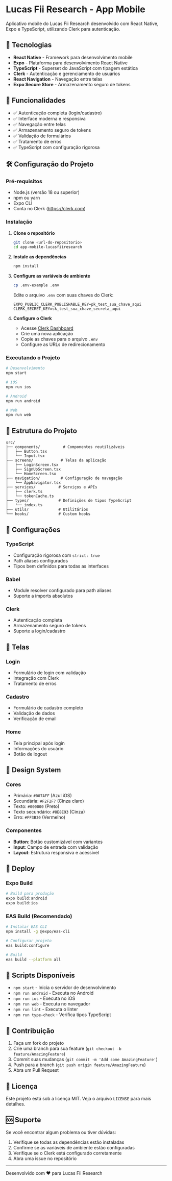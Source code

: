 # Lucas Fii Research - App Mobile

Aplicativo mobile do Lucas Fii Research desenvolvido com React Native, Expo e TypeScript, utilizando Clerk para autenticação.

## 🚀 Tecnologias

- **React Native** - Framework para desenvolvimento mobile
- **Expo** - Plataforma para desenvolvimento React Native
- **TypeScript** - Superset do JavaScript com tipagem estática
- **Clerk** - Autenticação e gerenciamento de usuários
- **React Navigation** - Navegação entre telas
- **Expo Secure Store** - Armazenamento seguro de tokens

## 📱 Funcionalidades

- ✅ Autenticação completa (login/cadastro)
- ✅ Interface moderna e responsiva
- ✅ Navegação entre telas
- ✅ Armazenamento seguro de tokens
- ✅ Validação de formulários
- ✅ Tratamento de erros
- ✅ TypeScript com configuração rigorosa

## 🛠️ Configuração do Projeto

### Pré-requisitos

- Node.js (versão 18 ou superior)
- npm ou yarn
- Expo CLI
- Conta no Clerk (https://clerk.com)

### Instalação

1. **Clone o repositório**
   ```bash
   git clone <url-do-repositorio>
   cd app-mobile-lucasfiiresearch
   ```

2. **Instale as dependências**
   ```bash
   npm install
   ```

3. **Configure as variáveis de ambiente**
   ```bash
   cp .env-example .env
   ```
   
   Edite o arquivo `.env` com suas chaves do Clerk:
   ```env
   EXPO_PUBLIC_CLERK_PUBLISHABLE_KEY=pk_test_sua_chave_aqui
   CLERK_SECRET_KEY=sk_test_sua_chave_secreta_aqui
   ```

4. **Configure o Clerk**
   - Acesse [Clerk Dashboard](https://dashboard.clerk.com)
   - Crie uma nova aplicação
   - Copie as chaves para o arquivo `.env`
   - Configure as URLs de redirecionamento

### Executando o Projeto

```bash
# Desenvolvimento
npm start

# iOS
npm run ios

# Android
npm run android

# Web
npm run web
```

## 📁 Estrutura do Projeto

```
src/
├── components/          # Componentes reutilizáveis
│   ├── Button.tsx
│   └── Input.tsx
├── screens/            # Telas da aplicação
│   ├── LoginScreen.tsx
│   ├── SignUpScreen.tsx
│   └── HomeScreen.tsx
├── navigation/         # Configuração de navegação
│   └── AppNavigator.tsx
├── services/          # Serviços e APIs
│   ├── clerk.ts
│   └── tokenCache.ts
├── types/             # Definições de tipos TypeScript
│   └── index.ts
├── utils/             # Utilitários
└── hooks/             # Custom hooks
```

## 🔧 Configurações

### TypeScript
- Configuração rigorosa com `strict: true`
- Path aliases configurados
- Tipos bem definidos para todas as interfaces

### Babel
- Module resolver configurado para path aliases
- Suporte a imports absolutos

### Clerk
- Autenticação completa
- Armazenamento seguro de tokens
- Suporte a login/cadastro

## 📱 Telas

### Login
- Formulário de login com validação
- Integração com Clerk
- Tratamento de erros

### Cadastro
- Formulário de cadastro completo
- Validação de dados
- Verificação de email

### Home
- Tela principal após login
- Informações do usuário
- Botão de logout

## 🎨 Design System

### Cores
- Primária: `#007AFF` (Azul iOS)
- Secundária: `#F2F2F7` (Cinza claro)
- Texto: `#000000` (Preto)
- Texto secundário: `#8E8E93` (Cinza)
- Erro: `#FF3B30` (Vermelho)

### Componentes
- **Button**: Botão customizável com variantes
- **Input**: Campo de entrada com validação
- **Layout**: Estrutura responsiva e acessível

## 🚀 Deploy

### Expo Build
```bash
# Build para produção
expo build:android
expo build:ios
```

### EAS Build (Recomendado)
```bash
# Instalar EAS CLI
npm install -g @expo/eas-cli

# Configurar projeto
eas build:configure

# Build
eas build --platform all
```

## 📝 Scripts Disponíveis

- `npm start` - Inicia o servidor de desenvolvimento
- `npm run android` - Executa no Android
- `npm run ios` - Executa no iOS
- `npm run web` - Executa no navegador
- `npm run lint` - Executa o linter
- `npm run type-check` - Verifica tipos TypeScript

## 🤝 Contribuição

1. Faça um fork do projeto
2. Crie uma branch para sua feature (`git checkout -b feature/AmazingFeature`)
3. Commit suas mudanças (`git commit -m 'Add some AmazingFeature'`)
4. Push para a branch (`git push origin feature/AmazingFeature`)
5. Abra um Pull Request

## 📄 Licença

Este projeto está sob a licença MIT. Veja o arquivo `LICENSE` para mais detalhes.

## 🆘 Suporte

Se você encontrar algum problema ou tiver dúvidas:

1. Verifique se todas as dependências estão instaladas
2. Confirme se as variáveis de ambiente estão configuradas
3. Verifique se o Clerk está configurado corretamente
4. Abra uma issue no repositório

---

Desenvolvido com ❤️ para Lucas Fii Research

